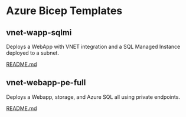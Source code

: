 # Azure Bicep Templates

## vnet-wapp-sqlmi

Deploys a WebApp with VNET integration and a SQL Managed Instance deployed to a subnet.

[README.md](/templates/vnet-webapp-sqlmi/README.md)

## vnet-webapp-pe-full

Deploys a Webapp, storage, and Azure SQL all using private endpoints.

[README.md](/templates/vnet-webapp-pe-full/README.md)
